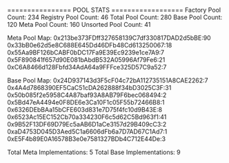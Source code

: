 ================ POOL STATS ==================
Factory Pool Count: 234
Registry Pool Count: 46
Total Pool Count: 280
Base Pool Count: 120
Meta Pool Count: 160
Unsorted Pool Count: 41

Meta Pool Map: 
0x213be373FDff327658139C7df330817DAD2d5bBE:90 
0x33bB0e62d5e8C688E645Dd46DFb48Cd613250067:18 
0x55Aa9BF126bCABF0bDC17Fa9E39Ec9239e1ce7A9:7 
0x5F890841f657d90E081bAbdB532A05996Af79Fe6:21 
0xC6A8466d128Fbfd34AdA64a9FFFce325D57C9a52:7

Base Pool Map: 
0x24D937143d3F5cF04c72bA112735151A8CAE2262:7 
0x4A4d7868390EF5CaC51cDA262888f34bD3025C3F:31 
0x50b085f2e5958C4A87baf93A8AB79F6bec068494:2 
0x5Bd47eA4494e0F8DE6e3Ca10F1c05F55b72466B8:1 
0x6326DEbBAa15bCFE603d831e7D75f4fc10d9B43E:8 
0x6523Ac15EC152Cb70a334230F6c5d62C5Bd963f1:41 
0x9B52F13DF69D79Ec5aAB6D1aCe3157d29B409cC3:2 
0xaD4753D045D3Aed5C1a6606dFb6a7D7AD67C1Ad7:1 
0xE5F4b89E0A16578B3e0e7581327BDb4C712E44De:3

Total Meta Implementations: 5
Total Base Implementations: 9